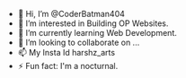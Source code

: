 - 👋 Hi, I’m @CoderBatman404
- 👀 I’m interested in Building OP Websites.
- 🌱 I’m currently learning Web Development.
- 💞️ I’m looking to collaborate on ...
- 📫 My Insta Id harshz_arts
- ⚡ Fun fact: I'm a nocturnal.

<!---
CoderBatman404/CoderBatman404 is a ✨ special ✨ repository because its `README.md` (this file) appears on your GitHub profile.
You can click the Preview link to take a look at your changes.
--->
